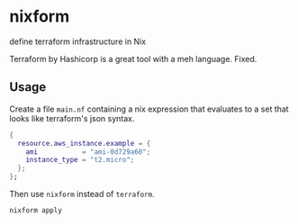 # nixform
define terraform infrastructure in Nix

Terraform by Hashicorp is a great tool with a meh language. Fixed.


## Usage

Create a file `main.nf` containing a nix expression that evaluates to a set that looks like terraform's json syntax.

```nix
{
  resource.aws_instance.example = {
    ami           = "ami-0d729a60";
    instance_type = "t2.micro";
  };
};
```

Then use `nixform` instead of `terraform`.

```
nixform apply
```

